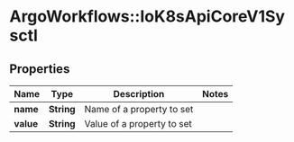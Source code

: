 # ArgoWorkflows::IoK8sApiCoreV1Sysctl

## Properties
Name | Type | Description | Notes
------------ | ------------- | ------------- | -------------
**name** | **String** | Name of a property to set | 
**value** | **String** | Value of a property to set | 



